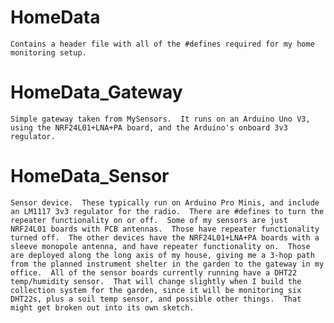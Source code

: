 # HomeData
	Contains a header file with all of the #defines required for my home monitoring setup.
# HomeData\_Gateway
	Simple gateway taken from MySensors.  It runs on an Arduino Uno V3, using the NRF24L01+LNA+PA board, and the Arduino's onboard 3v3 regulator.
# HomeData\_Sensor
	Sensor device.  These typically run on Arduino Pro Minis, and include an LM1117 3v3 regulator for the radio.  There are #defines to turn the repeater functionality on or off.  Some of my sensors are just NRF24L01 boards with PCB antennas.  Those have repeater functionality turned off.  The other devices have the NRF24L01+LNA+PA boards with a sleeve monopole antenna, and have repeater functionality on.  Those are deployed along the long axis of my house, giving me a 3-hop path from the planned instrument shelter in the garden to the gateway in my office.  All of the sensor boards currently running have a DHT22 temp/humidity sensor.  That will change slightly when I build the collection system for the garden, since it will be monitoring six DHT22s, plus a soil temp sensor, and possible other things.  That might get broken out into its own sketch.
